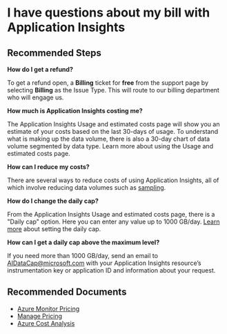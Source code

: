 <properties 
    pageTitle="I have questions about my bill with Application Insights"
    description="General troubleshooting guide for Billing"
    service="microsoft.insights"
    resource="components"
    authors="debugthings"
    ms.author="jamdavi"
    articleId="insights-billing"
    displayOrder="98"
    selfHelpType="generic"
    cloudEnvironments="public, Fairfax"
    productPesIds="15693" 
    supportTopicIds="32602214, 32632982, 32632983"
 	ownershipId="AzureMonitoring_ApplicationInsights"
/>
 
# I have questions about my bill with Application Insights

## **Recommended Steps**

**How do I get a refund?**<br>

To get a refund open, a **Billing** ticket for **free** from the support page by selecting **Billing** as the Issue Type. This will route to our billing department who will engage us. 

**How much is Application Insights costing me?**

The Application Insights Usage and estimated costs page will show you an estimate of your costs based on the last 30-days of usage. To understand what is making up the data volume, there is also a 30-day chart of data volume segmented by data type. Learn more about using the Usage and estimated costs page.<br>

**How can I reduce my costs?**<br>

There are several ways to reduce costs of using Application Insights, all of which involve reducing data volumes such as [sampling](https://docs.microsoft.com/azure/azure-monitor/app/sampling).

**How do I change the daily cap?**<br>

From the Application Insights Usage and estimated costs page, there is a "Daily cap" option. Here you can enter any value up to 1000 GB/day. [Learn more](https://go.microsoft.com/fwlink/?linkid=832795) about setting the daily cap.<br>

**How can I get a daily cap above the maximum level?**<br>

If you need more than 1000 GB/day, send an email to AIDataCap@microsoft.com with your Application Insights resource’s instrumentation key or application ID and information about your request. <br>


## **Recommended Documents**

* [Azure Monitor Pricing](https://azure.microsoft.com/pricing/details/monitor/)
* [Manage Pricing](https://docs.microsoft.com/azure/azure-monitor/app/pricing)
* [Azure Cost Analysis](https://docs.microsoft.com/azure/cost-management/quick-acm-cost-analysis)
